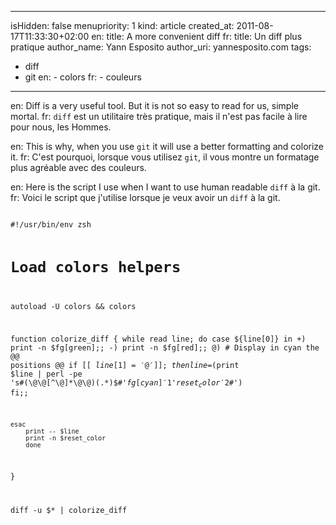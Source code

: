 -----
isHidden:       false
menupriority:   1
kind:           article
created_at:     2011-08-17T11:33:30+02:00
en: title: A more convenient diff
fr: title: Un diff plus pratique
author_name: Yann Esposito
author_uri: yannesposito.com
tags: 
  - diff
  - git
en:   - colors
fr:   - couleurs
-----

en: Diff is a very useful tool. But it is not so easy to read for us, simple mortal.
fr: `diff` est un utilitaire très pratique, mais il n'est pas facile à lire pour nous, les Hommes.


en: This is why, when you use `git` it will use a better formatting and colorize it.
fr: C'est pourquoi, lorsque vous utilisez `git`, il vous montre un formatage plus agréable avec des couleurs.

en: Here is the script I use when I want to use human readable `diff` à la git.  
fr: Voici le script que j'utilise lorsque je veux avoir un `diff` à la git.

<code class="zsh" file="ydiff">
#!/usr/bin/env zsh

# Load colors helpers
autoload -U colors && colors

function colorize_diff {
    while read line; do
    case ${line[0]} in
    +) print -n $fg[green];;
    -) print -n $fg[red];;
    @) # Display in cyan the @@ positions @@
       if [[ ${line[1]} = '@' ]]; then
           line=$(print $line | perl -pe 's#(\@\@[^\@]*\@\@)(.*)$#'$fg[cyan]'$1'$reset_color'$2#')
       fi;;

    esac
        print -- $line
        print -n $reset_color
        done
}

diff -u $* | colorize_diff
</code>
